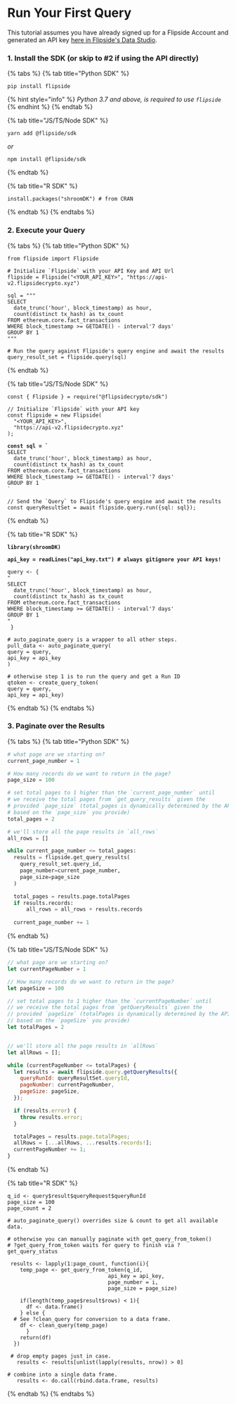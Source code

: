 # Run Your First Query

This tutorial assumes you have already signed up for a Flipside Account and generated an API key [here in Flipside's Data Studio](https://flipsidecrypto.xyz/account/api-keys).&#x20;

### 1. Install the SDK (or skip to #2 if using the API directly)

{% tabs %}
{% tab title="Python SDK" %}
```
pip install flipside
```

{% hint style="info" %}
_Python 3.7 and above, is required to use `flipside`_
{% endhint %}
{% endtab %}

{% tab title="JS/TS/Node SDK" %}
```
yarn add @flipside/sdk
```

_or_

```
npm install @flipside/sdk
```
{% endtab %}

{% tab title="R SDK" %}
```
install.packages("shroomDK") # from CRAN
```
{% endtab %}
{% endtabs %}

### 2. Execute your Query

{% tabs %}
{% tab title="Python SDK" %}
<pre class="language-python"><code class="lang-python">from flipside import Flipside

# Initialize `Flipside` with your API Key and API Url
flipside = Flipside("&#x3C;YOUR_API_KEY>", "https://api-v2.flipsidecrypto.xyz")

sql = """
SELECT 
  date_trunc('hour', block_timestamp) as hour,
  count(distinct tx_hash) as tx_count
FROM ethereum.core.fact_transactions 
WHERE block_timestamp >= GETDATE() - interval'7 days'
GROUP BY 1
"""
<strong>
</strong># Run the query against Flipside's query engine and await the results
query_result_set = flipside.query(sql)
</code></pre>
{% endtab %}

{% tab title="JS/TS/Node SDK" %}
<pre class="language-javascript"><code class="lang-javascript">const { Flipside } = require("@flipsidecrypto/sdk")

// Initialize `Flipside` with your API key
const flipside = new Flipside(
  "&#x3C;YOUR_API_KEY>",
  "https://api-v2.flipsidecrypto.xyz"
);

<strong>const sql = `
</strong>SELECT 
  date_trunc('hour', block_timestamp) as hour,
  count(distinct tx_hash) as tx_count
FROM ethereum.core.fact_transactions 
WHERE block_timestamp >= GETDATE() - interval'7 days'
GROUP BY 1
`

// Send the `Query` to Flipside's query engine and await the results
const queryResultSet = await flipside.query.run({sql: sql});
</code></pre>
{% endtab %}

{% tab title="R SDK" %}
<pre><code><strong>library(shroomDK)
</strong><strong>
</strong><strong>api_key = readLines("api_key.txt") # always gitignore your API keys!
</strong>
query &#x3C;- { 
"
SELECT 
  date_trunc('hour', block_timestamp) as hour,
  count(distinct tx_hash) as tx_count
FROM ethereum.core.fact_transactions 
WHERE block_timestamp >= GETDATE() - interval'7 days'
GROUP BY 1
"
 }

# auto_paginate_query is a wrapper to all other steps. 
pull_data &#x3C;- auto_paginate_query(
query = query,
api_key = api_key
)

# otherwise step 1 is to run the query and get a Run ID
qtoken &#x3C;- create_query_token(
query = query,
api_key = api_key)
</code></pre>
{% endtab %}
{% endtabs %}

### 3. Paginate over the Results

{% tabs %}
{% tab title="Python SDK" %}
```python
# what page are we starting on?
current_page_number = 1

# How many records do we want to return in the page?
page_size = 100

# set total pages to 1 higher than the `current_page_number` until
# we receive the total pages from `get_query_results` given the 
# provided `page_size` (total_pages is dynamically determined by the API 
# based on the `page_size` you provide)
total_pages = 2

# we'll store all the page results in `all_rows`
all_rows = []

while current_page_number <= total_pages:
  results = flipside.get_query_results(
    query_result_set.query_id,
    page_number=current_page_number,
    page_size=page_size
  )

  total_pages = results.page.totalPages
  if results.records:
      all_rows = all_rows + results.records
  
  current_page_number += 1
```
{% endtab %}

{% tab title="JS/TS/Node SDK" %}
```javascript
// what page are we starting on?
let currentPageNumber = 1

// How many records do we want to return in the page?
let pageSize = 100

// set total pages to 1 higher than the `currentPageNumber` until
// we receive the total pages from `getQueryResults` given the 
// provided `pageSize` (totalPages is dynamically determined by the API 
// based on the `pageSize` you provide)
let totalPages = 2


// we'll store all the page results in `allRows`
let allRows = [];

while (currentPageNumber <= totalPages) {
  let results = await flipside.query.getQueryResults({
    queryRunId: queryResultSet.queryId,
    pageNumber: currentPageNumber,
    pageSize: pageSize,
  });

  if (results.error) {
    throw results.error;
  }

  totalPages = results.page.totalPages;
  allRows = [...allRows, ...results.records!];
  currentPageNumber += 1;
}
```
{% endtab %}

{% tab title="R SDK" %}
```
q_id <- query$result$queryRequest$queryRunId
page_size = 100
page_count = 2

# auto_paginate_query() overrides size & count to get all available data. 

# otherwise you can manually paginate with get_query_from_token()
# ?get_query_from_token waits for query to finish via ?get_query_status

 results <- lapply(1:page_count, function(i){
    temp_page <- get_query_from_token(q_id,
                                api_key = api_key,
                                page_number = i,
                                page_size = page_size)

    if(length(temp_page$result$rows) < 1){
      df <- data.frame()
    } else {
  # See ?clean_query for conversion to a data frame.
    df <- clean_query(temp_page)
      }
    return(df)
  })

 # drop empty pages just in case.
   results <- results[unlist(lapply(results, nrow)) > 0]

# combine into a single data frame.
   results <- do.call(rbind.data.frame, results)
```


{% endtab %}
{% endtabs %}
